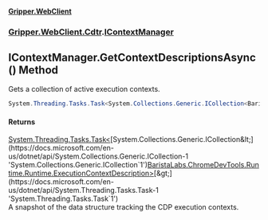 #### [Gripper.WebClient](index 'index')
### [Gripper.WebClient.Cdtr](Gripper_WebClient_Cdtr 'Gripper.WebClient.Cdtr').[IContextManager](Gripper_WebClient_Cdtr_IContextManager 'Gripper.WebClient.Cdtr.IContextManager')
## IContextManager.GetContextDescriptionsAsync() Method
Gets a collection of active execution contexts.  
```csharp
System.Threading.Tasks.Task<System.Collections.Generic.ICollection<BaristaLabs.ChromeDevTools.Runtime.Runtime.ExecutionContextDescription>> GetContextDescriptionsAsync();
```
#### Returns
[System.Threading.Tasks.Task&lt;](https://docs.microsoft.com/en-us/dotnet/api/System.Threading.Tasks.Task-1 'System.Threading.Tasks.Task`1')[System.Collections.Generic.ICollection&lt;](https://docs.microsoft.com/en-us/dotnet/api/System.Collections.Generic.ICollection-1 'System.Collections.Generic.ICollection`1')[BaristaLabs.ChromeDevTools.Runtime.Runtime.ExecutionContextDescription](https://docs.microsoft.com/en-us/dotnet/api/BaristaLabs.ChromeDevTools.Runtime.Runtime.ExecutionContextDescription 'BaristaLabs.ChromeDevTools.Runtime.Runtime.ExecutionContextDescription')[&gt;](https://docs.microsoft.com/en-us/dotnet/api/System.Collections.Generic.ICollection-1 'System.Collections.Generic.ICollection`1')[&gt;](https://docs.microsoft.com/en-us/dotnet/api/System.Threading.Tasks.Task-1 'System.Threading.Tasks.Task`1')  
A snapshot of the data structure tracking the CDP execution contexts.
